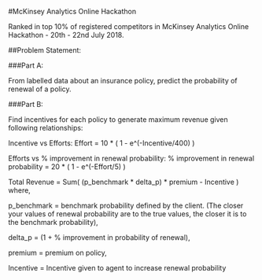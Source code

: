 #McKinsey Analytics Online Hackathon

Ranked in top 10% of registered competitors in McKinsey Analytics Online Hackathon - 20th - 22nd July 2018.

##Problem Statement:

###Part A:

From labelled data about an insurance policy, predict the probability of renewal of a policy. 

###Part B:

Find incentives for each policy to generate maximum revenue given following relationships:

Incentive vs Efforts:
Effort = 10 * ( 1 - e^(-Incentive/400) )

Efforts vs % improvement in renewal probability:
% improvement in renewal probability = 20 * ( 1 - e^(-Effort/5) )

Total Revenue = Sum( (p_benchmark * delta_p) * premium - Incentive ) where,

p_benchmark = benchmark probability defined by the client. (The closer your values of renewal probability are to the true values, the closer it is to the benchmark probability),

delta_p = (1 + % improvement in probability of renewal),

premium = premium on policy,

Incentive = Incentive given to agent to increase renewal probability